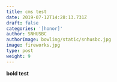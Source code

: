 ```yaml
---
title: cms test
date: 2019-07-12T14:28:13.731Z
draft: false
categories: '[honor]'
author: SNHUSBC
authorImage: bowling/static/snhusbc.jpg
image: fireworks.jpg
type: post
weight: 9
---
```

<b>bold test</b>
